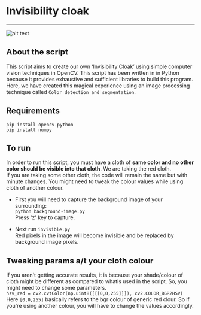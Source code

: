 # Invisibility cloak

- - - - - - - - - - - - -
![alt text](https://github.com/TaniaMalhotra/hacking-tools-scripts/blob/invisibility-cloak/Python/invisibility-cloak/cloak-gif.gif)

## About the script
This script aims to create our own ‘Invisibility Cloak’ using simple computer vision techniques in OpenCV. This script has been written in  in Python because it provides 
exhaustive and sufficient libraries to build this program. Here, we have created this magical experience using an image processing technique called ```Color detection and segmentation```. 

## Requirements

```pip install opencv-python```</br>
```pip install numpy```</br>

## To run
In order to run this script, you must have a cloth of **same color and no other color should be visible into that cloth**. We are taking the red cloth. </br>
If you are taking some other cloth, the code will remain the same but with minute changes. You might need to tweak the colour values while using cloth of another colour.</br>

- First you will need to capture the background image of your surrounding:</br>
```python background-image.py```</br>
Press 'z' key to capture.</br>

- Next run ```invisible.py```</br>
Red pixels in the image will become invisible and be replaced by background image pixels.</br>

## Tweaking params a/t your cloth colour
If you aren't getting accurate results, it is because your shade/colour of cloth might be different as compared to whatis used in the script. So, you might need to change some parameters.</br>
```hsv_red = cv2.cvtColor(np.uint8([[[0,0,255]]]), cv2.COLOR_BGR2HSV)```</br>
Here ```[0,0,255]``` basically refers to the bgr colour of generic red clour. So if you're using another colour, you will have to change the values accordingly.</br>

